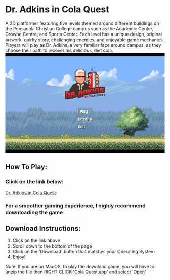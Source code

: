 # Dr. Adkins in Cola Quest
A 2D platformer featuring five levels themed around different buildings on the Pensacola Christian College campus such as the Academic Center, Crowne Centre, and Sports Center. Each level has a unique design, original artwork, quirky story, challenging enemies, and enjoyable game mechanics. Players will play as Dr. Adkins, a very familiar face around campus, as they choose their path to recover his delicious, diet cola.
![](/main_menu.png)
## How To Play:
### Click on the link below:

[Dr. Adkins in Cola Quest](https://sidetrackpcc.itch.io/dr-adkins-in-cola-quest)

### For a smoother gaming experience, I highly recommend downloading the game

## Download Instructions:
1. Click on the link above
2. Scroll down to the bottom of the page
3. Click on the 'Download' button that matches your Operating System
4. Enjoy!

Note: If you are on MacOS, to play the download game, you will have to unzip the file then RIGHT CLICK 'Cola Quest.app' and select 'Open'

